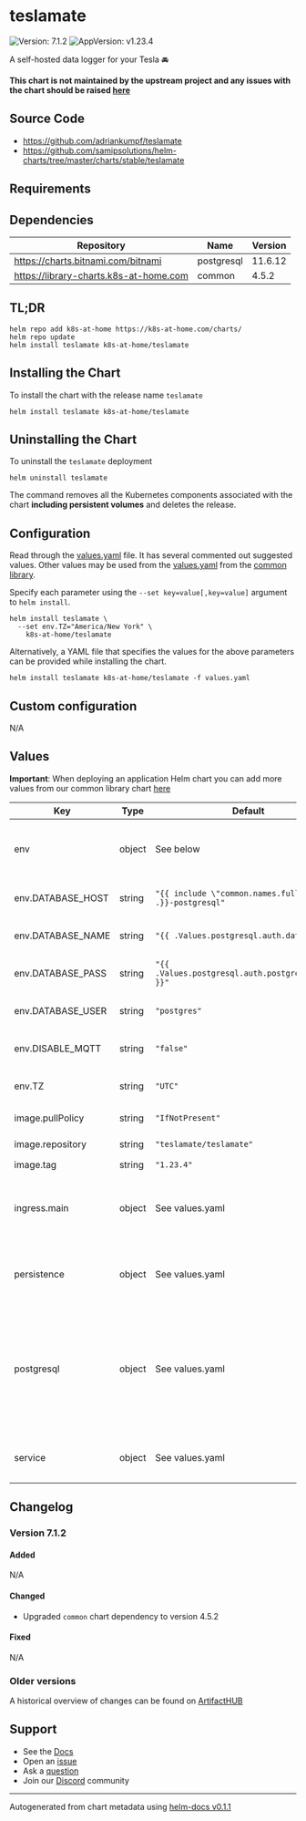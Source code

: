 # teslamate

![Version: 7.1.2](https://img.shields.io/badge/Version-7.1.2-informational?style=flat-square) ![AppVersion: v1.23.4](https://img.shields.io/badge/AppVersion-v1.23.4-informational?style=flat-square)

A self-hosted data logger for your Tesla 🚘

**This chart is not maintained by the upstream project and any issues with the chart should be raised [here](https://github.com/samipsolutions/helm-charts/issues/new/choose)**

## Source Code

* <https://github.com/adriankumpf/teslamate>
* <https://github.com/samipsolutions/helm-charts/tree/master/charts/stable/teslamate>

## Requirements

## Dependencies

| Repository | Name | Version |
|------------|------|---------|
| https://charts.bitnami.com/bitnami | postgresql | 11.6.12 |
| https://library-charts.k8s-at-home.com | common | 4.5.2 |

## TL;DR

```console
helm repo add k8s-at-home https://k8s-at-home.com/charts/
helm repo update
helm install teslamate k8s-at-home/teslamate
```

## Installing the Chart

To install the chart with the release name `teslamate`

```console
helm install teslamate k8s-at-home/teslamate
```

## Uninstalling the Chart

To uninstall the `teslamate` deployment

```console
helm uninstall teslamate
```

The command removes all the Kubernetes components associated with the chart **including persistent volumes** and deletes the release.

## Configuration

Read through the [values.yaml](./values.yaml) file. It has several commented out suggested values.
Other values may be used from the [values.yaml](https://github.com/k8s-at-home/library-charts/tree/main/charts/stable/common/values.yaml) from the [common library](https://github.com/k8s-at-home/library-charts/tree/main/charts/stable/common).

Specify each parameter using the `--set key=value[,key=value]` argument to `helm install`.

```console
helm install teslamate \
  --set env.TZ="America/New York" \
    k8s-at-home/teslamate
```

Alternatively, a YAML file that specifies the values for the above parameters can be provided while installing the chart.

```console
helm install teslamate k8s-at-home/teslamate -f values.yaml
```

## Custom configuration

N/A

## Values

**Important**: When deploying an application Helm chart you can add more values from our common library chart [here](https://github.com/k8s-at-home/library-charts/tree/main/charts/stable/common)

| Key | Type | Default | Description |
|-----|------|---------|-------------|
| env | object | See below | environment variables. See [teslamate docs](https://docs.teslamate.org/docs/configuration/environment_variables) for more details. |
| env.DATABASE_HOST | string | `"{{ include \"common.names.fullname\" .}}-postgresql"` | Postgres database hostname |
| env.DATABASE_NAME | string | `"{{ .Values.postgresql.auth.database }}"` | Postgres database password |
| env.DATABASE_PASS | string | `"{{ .Values.postgresql.auth.postgresPassword }}"` | Postgres database password |
| env.DATABASE_USER | string | `"postgres"` | Postgres database user name |
| env.DISABLE_MQTT | string | `"false"` | Disables the MQTT feature if `true` |
| env.TZ | string | `"UTC"` | Set the container timezone |
| image.pullPolicy | string | `"IfNotPresent"` | image pull policy |
| image.repository | string | `"teslamate/teslamate"` | image repository |
| image.tag | string | `"1.23.4"` | image tag |
| ingress.main | object | See values.yaml | Enable and configure ingress settings for the chart under this key. |
| persistence | object | See values.yaml | Configure persistence settings for the chart under this key. |
| postgresql | object | See values.yaml | Enable and configure postgresql database subchart under this key.    For more options see [postgresql chart documentation](https://github.com/bitnami/charts/tree/master/bitnami/postgresql) |
| service | object | See values.yaml | Configures service settings for the chart. |

## Changelog

### Version 7.1.2

#### Added

N/A

#### Changed

* Upgraded `common` chart dependency to version 4.5.2

#### Fixed

N/A

### Older versions

A historical overview of changes can be found on [ArtifactHUB](https://artifacthub.io/packages/helm/k8s-at-home/teslamate?modal=changelog)

## Support

- See the [Docs](https://docs.k8s-at-home.com/our-helm-charts/getting-started/)
- Open an [issue](https://github.com/samipsolutions/helm-charts/issues/new/choose)
- Ask a [question](https://github.com/k8s-at-home/organization/discussions)
- Join our [Discord](https://discord.gg/sTMX7Vh) community

----------------------------------------------
Autogenerated from chart metadata using [helm-docs v0.1.1](https://github.com/k8s-at-home/helm-docs/releases/v0.1.1)
